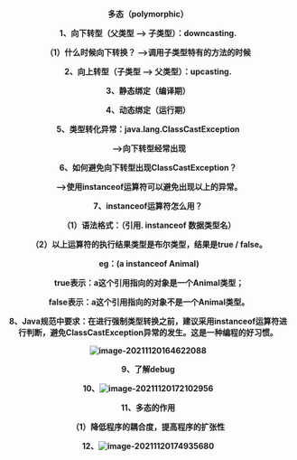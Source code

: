 <center><h4>多态（polymorphic）

1、向下转型（父类型 --> 子类型）：downcasting.

   （1）什么时候向下转换？
             -->调用子类型特有的方法的时候

2、向上转型（子类型 -->  父类型）：upcasting.

3、静态绑定（编译期）

4、动态绑定（运行期）

5、类型转化异常：java.lang.ClassCastException

​       -->向下转型经常出现

6、如何避免向下转型出现ClassCastException？

​       -->使用instanceof运算符可以避免出现以上的异常。

7、instanceof运算符怎么用？

​    （1）语法格式：（引用. instanceof 数据类型名）

​    （2）以上运算符的执行结果类型是布尔类型，结果是true / false。

​              eg：(a instanceof Animal)

​                        true表示：a这个引用指向的对象是一个Animal类型；

​                        false表示：a这个引用指向的对象不是一个Animal类型。

8、Java规范中要求：在进行强制类型转换之前，建议采用instanceof运算符进行判断，避免ClassCastException异常的发生。这是一种编程的好习惯。

![image-20211120164622088](C:\Users\25400\AppData\Roaming\Typora\typora-user-images\image-20211120164622088.png)

9、了解debug

10、![image-20211120172102956](C:\Users\25400\AppData\Roaming\Typora\typora-user-images\image-20211120172102956.png)

11、多态的作用

   （1）降低程序的耦合度，提高程序的扩张性

12、![image-20211120174935680](C:\Users\25400\AppData\Roaming\Typora\typora-user-images\image-20211120174935680.png)